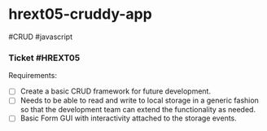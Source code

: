 # hrext05-cruddy-app
#CRUD #javascript

### Ticket #HREXT05

Requirements: 
- [ ] Create a basic CRUD framework for future development. 
- [ ] Needs to be able to read and write to local storage in a generic fashion so that the development team can extend the functionality as needed.
- [ ] Basic Form GUI with interactivity attached to the storage events.
